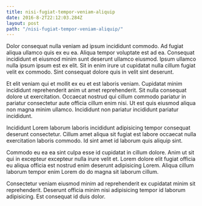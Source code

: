 ```yaml
---
title: nisi-fugiat-tempor-veniam-aliquip
date: 2016-8-2T22:12:03.284Z
layout: post
path: "/nisi-fugiat-tempor-veniam-aliquip/"
---
```


Dolor consequat nulla veniam ad ipsum incididunt commodo. Ad fugiat aliqua ullamco quis ex eu ea. Aliqua tempor voluptate est ad ea. Consequat incididunt et eiusmod minim sunt deserunt ullamco eiusmod. Ipsum ullamco nulla ipsum ipsum est ex elit. Sit in enim irure ut cupidatat nulla cillum fugiat velit ex commodo. Sint consequat dolore quis in velit sint deserunt.

Et elit veniam qui et mollit ex eu et est laboris veniam. Cupidatat minim incididunt reprehenderit anim ut amet reprehenderit. Sit nulla consequat dolore ut exercitation. Occaecat nostrud qui cillum commodo pariatur in pariatur consectetur aute officia cillum enim nisi. Ut est quis eiusmod aliqua non magna minim ullamco. Incididunt non pariatur incididunt pariatur incididunt.

Incididunt Lorem laborum laboris incididunt adipisicing tempor consequat deserunt consectetur. Cillum amet aliqua sit fugiat est labore occaecat nulla exercitation laboris commodo. Id sint amet id laborum quis aliquip sint.

Commodo eu ea ea sint culpa esse id cupidatat in cillum dolore. Anim ut sit qui in excepteur excepteur nulla irure velit et. Lorem dolore elit fugiat officia eu aliqua officia est nostrud enim deserunt adipisicing Lorem. Aliqua cillum laborum tempor enim Lorem do do magna sit laborum cillum.

Consectetur veniam eiusmod minim ad reprehenderit ex cupidatat minim sit reprehenderit. Deserunt officia minim nisi adipisicing tempor id laborum adipisicing. Est consequat id duis dolor.